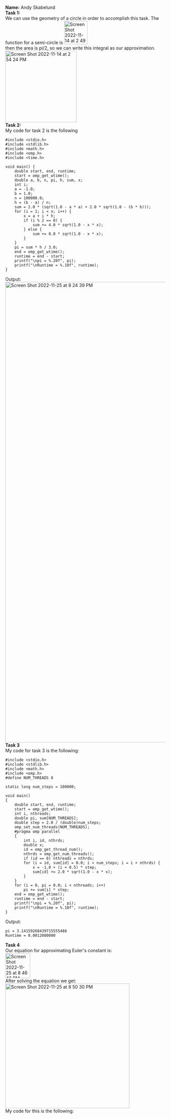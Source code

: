 **Name:** Andy Skabelund  
**Task 1:**  
We can use the geometry of a circle in order to accomplish this task. The function for a semi-circle is <img width="73" alt="Screen Shot 2022-11-14 at 2 49 25 PM" src="https://user-images.githubusercontent.com/22015224/201775507-e600da74-9c18-425a-8b74-072ed52b58b6.png">  
then the area is pi/2, so we can write this integral as our approximation.  
<img width="224" alt="Screen Shot 2022-11-14 at 2 54 24 PM" src="https://user-images.githubusercontent.com/22015224/201776169-c4407f7b-76a5-4a6e-8c4b-42c8022f25c5.png">  
**Task 2:**  
My code for task 2 is the following  
```
#include <stdio.h>
#include <stdlib.h>
#include <math.h>
#include <omp.h>
#include <time.h>

void main() {
    double start, end, runtime;
    start = omp_get_wtime();
    double a, b, n, pi, h, sum, x;
    int i;
    a = -1.0;
    b = 1.0;
    n = 100000.0;
    h = (b - a) / n;
    sum = 2.0 * (sqrt(1.0 - a * a) + 2.0 * sqrt(1.0 - (b * b)));
    for (i = 1; i < n; i++) {
        x = a + i * h;
        if (i % 2 == 0) {
            sum += 4.0 * sqrt(1.0 - x * x);
        } else {
            sum += 8.0 * sqrt(1.0 - x * x);
        }
    }
    pi = sum * h / 3.0;
    end = omp_get_wtime();
    runtime = end - start;
    printf("\npi = %.20f", pi);
    printf("\nRuntime = %.10f", runtime);
}
```  
Output:  
<img width="1440" alt="Screen Shot 2022-11-25 at 8 24 39 PM" src="https://user-images.githubusercontent.com/22015224/204070717-358f534b-d172-46eb-9771-4c2ab93bc600.png">  
**Task 3**  
My code for task 3 is the following:  
```
#include <stdio.h>
#include <stdlib.h>
#include <math.h>
#include <omp.h>
#define NUM_THREADS 8

static long num_steps = 100000;

void main()
{
    double start, end, runtime;
    start = omp_get_wtime();
    int i, nthreads;
    double pi, sum[NUM_THREADS];
    double step = 2.0 / (double)num_steps;
    omp_set_num_threads(NUM_THREADS);
    #pragma omp parallel
    {
        int i, id, nthrds;
        double x;
        id = omp_get_thread_num();
        nthrds = omp_get_num_threads();
        if (id == 0) nthreads = nthrds;
        for (i = id, sum[id] = 0.0; i < num_steps; i = i + nthrds) {
            x = -1.0 + (i + 0.5) * step;
            sum[id] += 2.0 * sqrt(1.0 - x * x);
        }
    }
    for (i = 0, pi = 0.0; i < nthreads; i++) 
        pi += sum[i] * step;
    end = omp_get_wtime();
    runtime = end - start;
    printf("\npi = %.20f", pi);
    printf("\nRuntime = %.10f", runtime);
}
```  
Output:  
```
pi = 3.14159268439715555488
Runtime = 0.0012080000
```  
**Task 4**  
Our equation for approximating Euler's constant is:  
<img width="78" alt="Screen Shot 2022-11-25 at 8 46 43 PM" src="https://user-images.githubusercontent.com/22015224/204071327-e4e80d57-87a4-462a-a87b-67df747ae740.png">  
After solving the equation we get:  
<img width="390" alt="Screen Shot 2022-11-25 at 8 50 30 PM" src="https://user-images.githubusercontent.com/22015224/204071427-9f5244a8-2dec-450b-b0c1-f7c61bd7e99a.png">  
My code for this is the following:  
